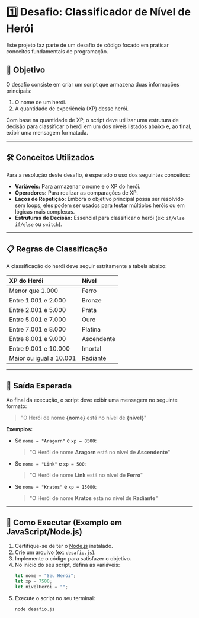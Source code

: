 # 1️⃣ Desafio: Classificador de Nível de Herói

Este projeto faz parte de um desafio de código focado em praticar conceitos fundamentais de programação.

## 🎯 Objetivo

O desafio consiste em criar um script que armazena duas informações principais:
1.  O nome de um herói.
2.  A quantidade de experiência (XP) desse herói.

Com base na quantidade de XP, o script deve utilizar uma estrutura de decisão para classificar o herói em um dos níveis listados abaixo e, ao final, exibir uma mensagem formatada.

---

## 🛠️ Conceitos Utilizados

Para a resolução deste desafio, é esperado o uso dos seguintes conceitos:

-   **Variáveis:** Para armazenar o nome e o XP do herói.
-   **Operadores:** Para realizar as comparações de XP.
-   **Laços de Repetição:** Embora o objetivo principal possa ser resolvido sem loops, eles podem ser usados para testar múltiplos heróis ou em lógicas mais complexas.
-   **Estruturas de Decisão:** Essencial para classificar o herói (ex: `if/else if/else` ou `switch`).

---

## 📋 Regras de Classificação

A classificação do herói deve seguir estritamente a tabela abaixo:

| XP do Herói | Nível |
| :--- | :--- |
| Menor que 1.000 | Ferro |
| Entre 1.001 e 2.000 | Bronze |
| Entre 2.001 e 5.000 | Prata |
| Entre 5.001 e 7.000 | Ouro |
| Entre 7.001 e 8.000 | Platina |
| Entre 8.001 e 9.000 | Ascendente |
| Entre 9.001 e 10.000 | Imortal |
| Maior ou igual a 10.001 | Radiante |

---

## 🚀 Saída Esperada

Ao final da execução, o script deve exibir uma mensagem no seguinte formato:

> "O Herói de nome **{nome}** está no nível de **{nivel}**"

**Exemplos:**

* Se `nome = "Aragorn"` e `xp = 8500`:
    > "O Herói de nome **Aragorn** está no nível de **Ascendente**"
* Se `nome = "Link"` e `xp = 500`:
    > "O Herói de nome **Link** está no nível de **Ferro**"
* Se `nome = "Kratos"` e `xp = 15000`:
    > "O Herói de nome **Kratos** está no nível de **Radiante**"

---

## 🏃 Como Executar (Exemplo em JavaScript/Node.js)

1.  Certifique-se de ter o [Node.js](https://nodejs.org/) instalado.
2.  Crie um arquivo (ex: `desafio.js`).
3.  Implemente o código para satisfazer o objetivo.
4.  No início do seu script, defina as variáveis:
    ```javascript
    let nome = "Seu Herói";
    let xp = 7500;
    let nivelHeroi = "";
    ```
5.  Execute o script no seu terminal:
    ```bash
    node desafio.js
    ```
